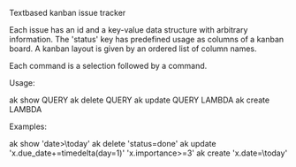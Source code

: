 Textbased kanban issue tracker

Each issue has an id and a key-value data structure with arbitrary information.
The 'status' key has predefined usage as columns of a kanban board.
A kanban layout is given by an ordered list of column names.

Each command is a selection followed by a command.

Usage:

ak show QUERY
ak delete QUERY
ak update QUERY LAMBDA
ak create LAMBDA

Examples:

ak show 'date>\today'
ak delete 'status=done'
ak update 'x.due_date+=timedelta(day=1)' 'x.importance>=3'
ak create 'x.date=\today'
